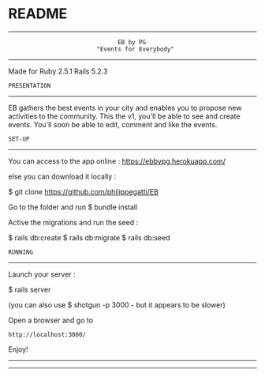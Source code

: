 # README
---------------------------------------------------------------------------------------------------------------------------------------------------------------------------------------
     						       EB by PG
     						 "Events for Everybody"
---------------------------------------------------------------------------------------------------------------------------------------------------------------------------------------

Made for Ruby 2.5.1 Rails 5.2.3

    PRESENTATION
---------------------------------------------------------------------------------------------------------------------------------------------------------------------------------------

EB gathers the best events in your city and enables you to propose new activities to the community.
This the v1, you'll be able to see and create events. You'll soon be able to edit, comment and like the events.


	SET-UP
---------------------------------------------------------------------------------------------------------------------------------------------------------------------------------------
You can access to the app online : https://ebbypg.herokuapp.com/

else you can download it locally :

$ git clone https://github.com/philippegatti/EB

Go to the folder and run $ bundle install

Active the migrations and run the seed :

$ rails db:create
$ rails db:migrate
$ rails db:seed

	RUNNING
---------------------------------------------------------------------------------------------------------------------------------------------------------------------------------------

Launch your server :

$ rails server

(you can also use $ shotgun -p 3000 - but it appears to be slower)


Open a browser and go to

    http://localhost:3000/
   

Enjoy!


---------------------------------------------------------------------------------------------------------------------------------------------------------------------------------------
---------------------------------------------------------------------------------------------------------------------------------------------------------------------------------------